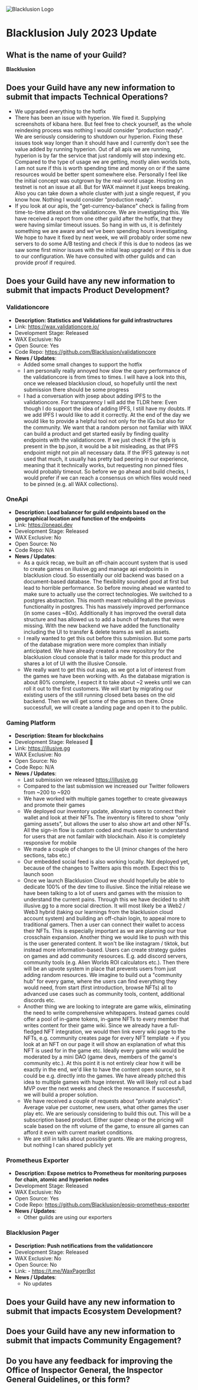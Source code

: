 ![Blacklusion Logo](https://blacklusion.com/resources/blacklusion_logo_192.png)
# Blacklusion July 2023 Update

## What is the name of your Guild?

**Blacklusion**

## Does your Guild have any new information to submit that impacts Technical Operations?
- We upgraded everything to the hotfix
- There has been an issue with hyperion. We fixed it. Supplying screenshots of kibana here. But feel free to check yourself, as the whole reindexing process was nothing I would consider "production ready". We are seriously considering to shutdown our hyperion. Fixing these issues took way longer than it should have and I currently don't see the value added by running hyperion. Out of all apis we are running, hyperion is by far the service that just randomly will stop indexing etc. Compared to the type of usage we are getting, mostly alien worlds bots, I am not sure if this is worth spending time and money on or if the same resources would be better spent somewhere else. Personally I feel like the initial concept was outgrown by the real-world usage. Hosting on testnet is not an issue at all. But for WAX mainnet it just keeps breaking. Also you can take down a whole cluster with just a single request, if you know how. Nothing I would consider "production ready".
- If you look at our apis, the "get-currency-balance" check is failing from time-to-time atleast on the validationcore. We are investigating this. We have received a report from one other guild after the hotfix, that they were having similar timeout issues. So hang in with us, it is definitely something we are aware and we've been spending hours investigating. We hope to have it fixed by next week, we will probably order some new servers to do some A/B testing and check if this is due to nodeos (as we saw some first minor issues with the initial leap upgrade) or if this is due to our configuration. We have consulted with other guilds and can provide proof if required.

## Does your Guild have any new information to submit that impacts Product Development?


### Validationcore
- **Description: Statistics and Validations for guild infrastructures**
- Link: https://wax.validationcore.io/
- Development Stage: Released
- WAX Exclusive: No
- Open Source: Yes
- Code Repo: https://github.com/Blacklusion/validationcore
- **News / Updates**:
    - Added some small changes to support the hotfix
    - I am personally really annoyed how slow the query performance of the validationcore is from times to times. I will have a look into this, once we released blacklusion cloud, so hopefully until the next submission there should be some progress
    - I had a conversation with josep about adding IPFS to the validationcore. For transparency I will add the TLDR here: Even though I do support the idea of adding IPFS, I still have my doubts. If we add IPFS I would like to add it correctly. At the end of the day we would like to provide a helpful tool not only for the IGs but also for the community. We want that a random person not familiar with WAX can build a product and get started easily by finding quality endpoints with the validationcore. If we just check if the ipfs is present in the bp.json, it would be a bit misleading, as that IPFS endpoint might not pin all necessary data. If the IPFS gateway is not used that much, it usually has pretty bad peering in our experience, meaning that it technically works, but requesting non pinned files would probably timeout. So before we go ahead and build checks, I would prefer if we can reach a consensus on which files would need to be pinned (e.g. all WAX collections).

### OneApi
- **Description: Load balancer for guild endpoints based on the geographical location and function of the endpoints**
- Link: https://oneapi.dev
- Development Stage: Released
- WAX Exclusive: No
- Open Source: No
- Code Repo: N/A
- **News / Updates**:  
    - As a quick recap, we built an off-chain account system that is used to create games on illusive.gg and manage api endpoints in blacklusion cloud. So essentially our old backend was based on a document-based database. The flexibility sounded good at first but lead to horrible performance. So before moving ahead we wanted to make sure to actually use the correct technologies. We switched to a postgres abstraction. This month meant rebuilding all the previous functionality in postgres. This has massively improved performance (in some cases ~80x). Additionally it has improved the overall data structure and has allowed us to add a bunch of features that were missing. With the new backend we have added the functionality including the UI to transfer & delete teams as well as assets.
    - I really wanted to get this out before this submission. But some parts of the database migration were more complex than initially anticipated. We have already created a new repository for the blacklusion cloud console that is tailor made for this product and shares a lot of UI with the illusive Console.
    - We really want to get this out asap, as we got a lot of interest from the games we have been working with. As the database migration is about 80% complete, I expect it to take about ~2 weeks until we can roll it out to the first customers. We will start by migrating our existing users of the still running closed beta bases on the old backend. Then we will get some of the games on there. Once successfull, we will create a landing page and open it to the public.
    


### Gaming Platform
- **Description: Steam for blockchains**
- Development Stage: Released 🥳
- Link: https://illusive.gg
- WAX Exclusive: No
- Open Source: No
- Code Repo: N/A
- **News / Updates**:
    - Last submission we released https://illusive.gg
    - Compared to the last submission we increased our Twitter followers from ~200 to ~920
    - We have worked with multiple games together to create giveaways and promote their games
    - We deployed our inventory update, allowing users to connect their wallet and look at their NFTs. The inventory is filtered to show "only gaming assets", but allows the user to also show art and other NFTs. All the sign-in flow is custom coded and much easier to understand for users that are not familair with blockchain. Also it is completely responsive for mobile
    - We made a couple of changes to the UI (minor changes of the hero sections, tabs etc.)
    - Our embedded social feed is also working locally. Not deployed yet, because of the changes to Twitters apis this month. Expect this to launch soon
    - Once we launch Blacklusion Cloud we should hopefully be able to dedicate 100% of the dev time to illusive. Since the initial release we have been talking to a lot of users and games with the mission to understand the current pains. Through this we have decided to shift illusive.gg to a more social direction. It will most likely be a Web2 / Web3 hybrid (taking our learnings from the blacklusion cloud account system) and building an off-chain login, to appeal more to traditional gamers. Then a user can connect their wallet to access their NFTs. This is especially important as we are planning our true crosschain expansion. Another thing we would like to push with this is the user generated content. It won't be like instagram / tiktok, but instead more information-based. Users can create strategy guides on games and add community resources. E.g. add discord servers, community tools (e.g. Alien Worlds ROI calculators etc.). Then there will be an upvote system in place that prevents users from just adding random resources. We imagine to build out a "community hub" for every game, where the users can find everything they would need, from start (first introduction, browse NFTs) all to advanced use cases such as community tools, content, additional discords etc.
    - Another thing we are looking to integrate are game wikis, eliminating the need to write comprehensive whitepapers. Instead games could offer a pool of in-game tokens, in-game NFTs to every member that writes content for their game wiki. Since we already have a full-fledged NFT integration, we would then link every wiki page to the NFTs, e.g. community creates page for every NFT template -> if you look at an NFT on our page it will show an explanation of what this NFT is used for in the game etc. Ideally every game wiki would be moderated by a mini DAO (game devs, members of the game's community etc.). At this point it is not entirely clear how it will be exactly in the end, we'd like to have the content open source, so it could be e.g. directly into the games. We have already pitched this idea to multiple games with huge interest. We will likely roll out a bad MVP over the next weeks and check the resonance. If successfull, we will build a proper solution.
    - We have received a couple of requests about "private analytics": Average value per customer, new users, what other games the user play etc. We are seriously considering to build this out. This will be a subscription based product. Either super cheap or the pricing will scale based on the nft volume of the game, to ensure all games can afford it even with current market conditions.
    - We are still in talks about possible grants. We are making progress, but nothing I can shared publicly yet
    
### Prometheus Exporter
- **Description: Expose metrics to Prometheus for monitoring purposes for chain, atomic and hyperion nodes**
- Development Stage: Released
- WAX Exclusive: No
- Open Source: Yes
- Code Repo: https://github.com/Blacklusion/eosio-prometheus-exporter
- **News / Updates**:  
    - Other guilds are using our exporters

### Blacklusion Pager
- **Description: Push notifications from the validationcore**
- Development Stage: Released
- WAX Exclusive: No
- Open Source: No
- Link: - https://t.me/WaxPagerBot 
- **News / Updates**:
    - No updates

## Does your Guild have any new information to submit that impacts Ecosystem Development?


## Does your Guild have any new information to submit that impacts Community Engagement?

## Do you have any feedback for improving the Office of Inspector General, the Inspector General Guidelines, or this form?
